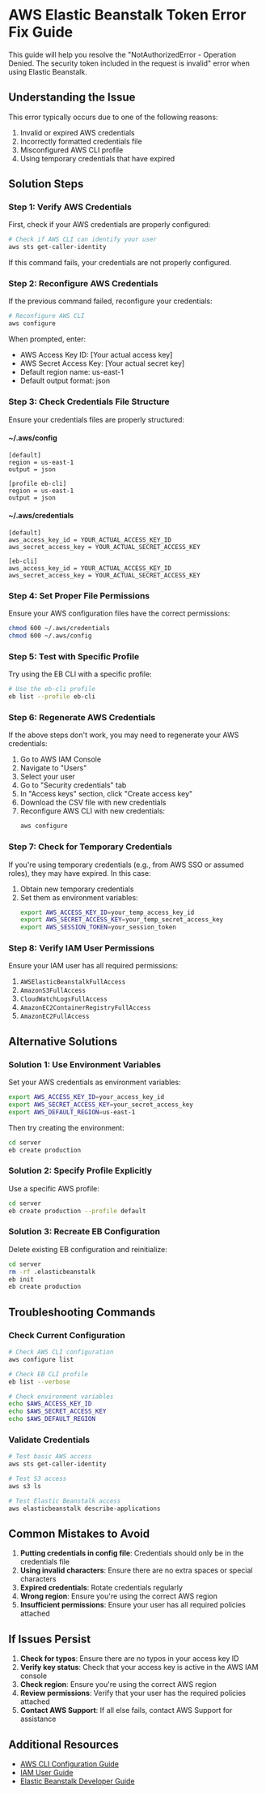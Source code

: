 # AWS Elastic Beanstalk Token Error Fix Guide

This guide will help you resolve the "NotAuthorizedError - Operation Denied. The security token included in the request is invalid" error when using Elastic Beanstalk.

## Understanding the Issue

This error typically occurs due to one of the following reasons:
1. Invalid or expired AWS credentials
2. Incorrectly formatted credentials file
3. Misconfigured AWS CLI profile
4. Using temporary credentials that have expired

## Solution Steps

### Step 1: Verify AWS Credentials

First, check if your AWS credentials are properly configured:

```bash
# Check if AWS CLI can identify your user
aws sts get-caller-identity
```

If this command fails, your credentials are not properly configured.

### Step 2: Reconfigure AWS Credentials

If the previous command failed, reconfigure your credentials:

```bash
# Reconfigure AWS CLI
aws configure
```

When prompted, enter:
- AWS Access Key ID: [Your actual access key]
- AWS Secret Access Key: [Your actual secret key]
- Default region name: us-east-1
- Default output format: json

### Step 3: Check Credentials File Structure

Ensure your credentials files are properly structured:

#### ~/.aws/config
```
[default]
region = us-east-1
output = json

[profile eb-cli]
region = us-east-1
output = json
```

#### ~/.aws/credentials
```
[default]
aws_access_key_id = YOUR_ACTUAL_ACCESS_KEY_ID
aws_secret_access_key = YOUR_ACTUAL_SECRET_ACCESS_KEY

[eb-cli]
aws_access_key_id = YOUR_ACTUAL_ACCESS_KEY_ID
aws_secret_access_key = YOUR_ACTUAL_SECRET_ACCESS_KEY
```

### Step 4: Set Proper File Permissions

Ensure your AWS configuration files have the correct permissions:

```bash
chmod 600 ~/.aws/credentials
chmod 600 ~/.aws/config
```

### Step 5: Test with Specific Profile

Try using the EB CLI with a specific profile:

```bash
# Use the eb-cli profile
eb list --profile eb-cli
```

### Step 6: Regenerate AWS Credentials

If the above steps don't work, you may need to regenerate your AWS credentials:

1. Go to AWS IAM Console
2. Navigate to "Users"
3. Select your user
4. Go to "Security credentials" tab
5. In "Access keys" section, click "Create access key"
6. Download the CSV file with new credentials
7. Reconfigure AWS CLI with new credentials:
   ```bash
   aws configure
   ```

### Step 7: Check for Temporary Credentials

If you're using temporary credentials (e.g., from AWS SSO or assumed roles), they may have expired. In this case:

1. Obtain new temporary credentials
2. Set them as environment variables:
   ```bash
   export AWS_ACCESS_KEY_ID=your_temp_access_key_id
   export AWS_SECRET_ACCESS_KEY=your_temp_secret_access_key
   export AWS_SESSION_TOKEN=your_session_token
   ```

### Step 8: Verify IAM User Permissions

Ensure your IAM user has all required permissions:

1. `AWSElasticBeanstalkFullAccess`
2. `AmazonS3FullAccess`
3. `CloudWatchLogsFullAccess`
4. `AmazonEC2ContainerRegistryFullAccess`
5. `AmazonEC2FullAccess`

## Alternative Solutions

### Solution 1: Use Environment Variables

Set your AWS credentials as environment variables:

```bash
export AWS_ACCESS_KEY_ID=your_access_key_id
export AWS_SECRET_ACCESS_KEY=your_secret_access_key
export AWS_DEFAULT_REGION=us-east-1
```

Then try creating the environment:
```bash
cd server
eb create production
```

### Solution 2: Specify Profile Explicitly

Use a specific AWS profile:

```bash
cd server
eb create production --profile default
```

### Solution 3: Recreate EB Configuration

Delete existing EB configuration and reinitialize:

```bash
cd server
rm -rf .elasticbeanstalk
eb init
eb create production
```

## Troubleshooting Commands

### Check Current Configuration

```bash
# Check AWS CLI configuration
aws configure list

# Check EB CLI profile
eb list --verbose

# Check environment variables
echo $AWS_ACCESS_KEY_ID
echo $AWS_SECRET_ACCESS_KEY
echo $AWS_DEFAULT_REGION
```

### Validate Credentials

```bash
# Test basic AWS access
aws sts get-caller-identity

# Test S3 access
aws s3 ls

# Test Elastic Beanstalk access
aws elasticbeanstalk describe-applications
```

## Common Mistakes to Avoid

1. **Putting credentials in config file**: Credentials should only be in the credentials file
2. **Using invalid characters**: Ensure there are no extra spaces or special characters
3. **Expired credentials**: Rotate credentials regularly
4. **Wrong region**: Ensure you're using the correct AWS region
5. **Insufficient permissions**: Ensure your user has all required policies attached

## If Issues Persist

1. **Check for typos**: Ensure there are no typos in your access key ID
2. **Verify key status**: Check that your access key is active in the AWS IAM console
3. **Check region**: Ensure you're using the correct AWS region
4. **Review permissions**: Verify that your user has the required policies attached
5. **Contact AWS Support**: If all else fails, contact AWS Support for assistance

## Additional Resources

- [AWS CLI Configuration Guide](https://docs.aws.amazon.com/cli/latest/userguide/cli-chap-welcome.html)
- [IAM User Guide](https://docs.aws.amazon.com/IAM/latest/UserGuide/introduction.html)
- [Elastic Beanstalk Developer Guide](https://docs.aws.amazon.com/elasticbeanstalk/latest/dg/Welcome.html)